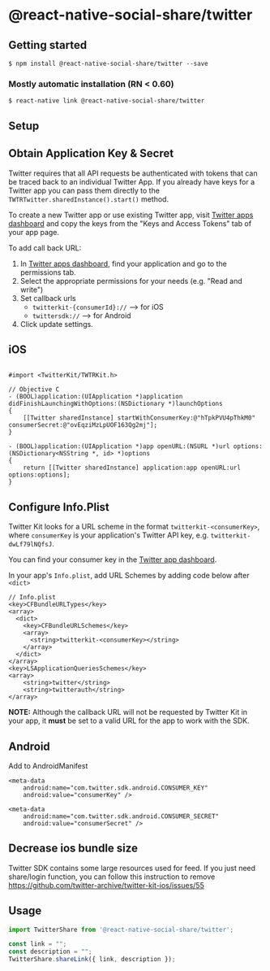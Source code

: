 # @react-native-social-share/twitter

## Getting started

`$ npm install @react-native-social-share/twitter --save`

### Mostly automatic installation (RN < 0.60)

`$ react-native link @react-native-social-share/twitter`

## Setup
Obtain Application Key & Secret
-------------------------------

Twitter requires that all API requests be authenticated with tokens that
can be traced back to an individual Twitter App. If you already have
keys for a Twitter app you can pass them directly to the
`TWTRTwitter.sharedInstance().start()` method.

To create a new Twitter app or use existing Twitter app, visit [Twitter
apps dashboard](https://apps.twitter.com/) and copy the keys from the
"Keys and Access Tokens" tab of your app page.

To add call back URL:

1.  In [Twitter apps dashboard](https://apps.twitter.com/), find your
    application and go to the permissions tab.
2.  Select the appropriate permissions for your needs (e.g. "Read and
    write")
3.  Set callback urls
	- `twitterkit-{consumerId}://` --> for iOS
	- `twittersdk://`	--> for Android
4.  Click update settings.

iOS
-------------------------------
```

#import <TwitterKit/TWTRKit.h>

// Objective C
- (BOOL)application:(UIApplication *)application didFinishLaunchingWithOptions:(NSDictionary *)launchOptions 
{
    [[Twitter sharedInstance] startWithConsumerKey:@"hTpkPVU4pThkM0" consumerSecret:@"ovEqziMzLpUOF163Qg2mj"];
}

- (BOOL)application:(UIApplication *)app openURL:(NSURL *)url options:(NSDictionary<NSString *, id> *)options
{
    return [[Twitter sharedInstance] application:app openURL:url options:options];
}
```

Configure Info.Plist
--------------------

Twitter Kit looks for a URL scheme in the format
`twitterkit-<consumerKey>`, where
`consumerKey` is your application's Twitter API key, e.g.
`twitterkit-dwLf79lNQfsJ`.

You can find your consumer key in the [Twitter app
dashboard](https://apps.twitter.com).

In your app's `Info.plist`, add URL Schemes by adding code below after `<dict>`

```
// Info.plist
<key>CFBundleURLTypes</key>
<array>
  <dict>
    <key>CFBundleURLSchemes</key>
    <array>
      <string>twitterkit-<consumerKey></string>
    </array>
  </dict>
</array>
<key>LSApplicationQueriesSchemes</key>
<array>
    <string>twitter</string>
    <string>twitterauth</string>
</array>
```
**NOTE:** Although the callback URL will not be requested by Twitter Kit in your app, it **must** be set to a valid URL for the app to work with the SDK.

Android
-------------------------------
Add to AndroidManifest
```
<meta-data
    android:name="com.twitter.sdk.android.CONSUMER_KEY"
    android:value="consumerKey" />

<meta-data
    android:name="com.twitter.sdk.android.CONSUMER_SECRET"
    android:value="consumerSecret" />
```

## Decrease ios bundle size
Twitter SDK contains some large resources used for feed.
If you just need share/login function, you can follow this instruction to remove https://github.com/twitter-archive/twitter-kit-ios/issues/55

## Usage
```javascript
import TwitterShare from '@react-native-social-share/twitter';

const link = "";
const description = "";
TwitterShare.shareLink({ link, description });
```
